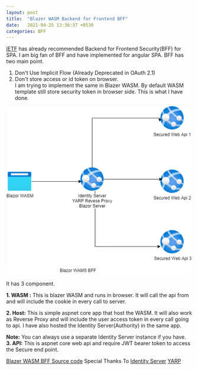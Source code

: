 ```yaml
---
layout: post
title:  "Blazer WASM Backend for Frontend BFF"
date:   2021-04-25 13:36:37 +0530
categories: BFF
---
```

[IETF](https://tools.ietf.org/html/draft-parecki-oauth-browser-based-apps-02#section-6.2) 
has already recommended Backend for Frontend Security(BFF) for SPA.
I am big fan of BFF and have implemented for angular SPA.
BFF has two main point.
1. Don't Use Implicit Flow (Already Deprecated in OAuth 2.1)
2. Don't store access or id token on browser.   
I am trying to implement the same in  Blazer WASM.
By default WASM template still store security token in browser side. 
This is what I have done. 
<img alt='BFF' src='/assets/BlazorWASMBFF.png'>

It has 3 component.

**1. WASM :**
 This is blazer WASM and runs in browser. It will call the api from and will include the cookie in every call to server.
 
**2. Host:** This is simple aspnet core app that host the WASM.
It will also work as Reverse Proxy and will include the user access token in every call going to api. I have also hosted the Identity Server(Authority) in the same app.  

**Note:** You can always use a separate Identity Server instance if you have.  
**3. API:** This is aspnet core web api and require JWT bearer token  to access the Secure end point.

[Blazer WASM BFF Source code](https://github.com/som-nitjsr/BlazorWASMBFF)
Special Thanks To
[Identity Server](https://github.com/IdentityServer/IdentityServer4)
 [YARP](https://github.com/microsoft/reverse-proxy)


